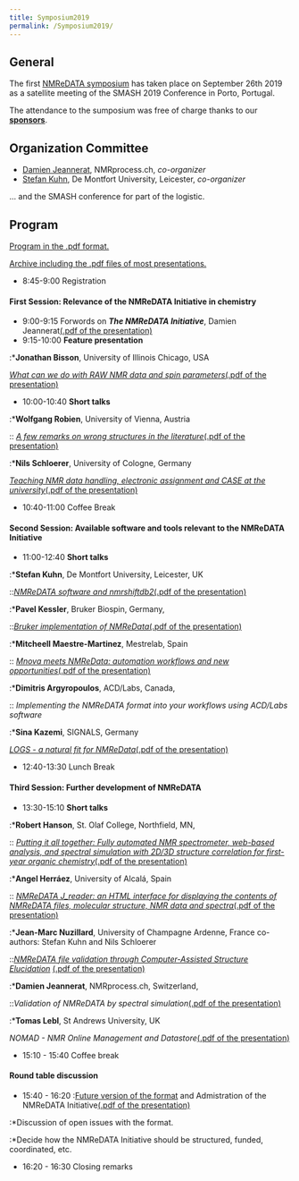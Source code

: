 ```yaml
---
title: Symposium2019
permalink: /Symposium2019/
---
```


General
-------

The first [NMReDATA
symposium](https://www.eventbrite.com/e/nmredata-symposium-tickets-62143090657)
has taken place on September 26th 2019 as a satellite meeting of the
SMASH 2019 Conference in Porto, Portugal.

The attendance to the sumposium was free of charge thanks to our
[**sponsors**](/Sympsium2019sponsors "wikilink").

Organization Committee
----------------------

-   [Damien Jeannerat](https://www.NMRprocess.ch), NMRprocess.ch,
    *co-organizer*
-   [Stefan
    Kuhn](https://www.dmu.ac.uk/about-dmu/academic-staff/technology/stefan-kuhn/stefan-kuhn.aspx),
    De Montfort University, Leicester, *co-organizer*

... and the SMASH conference for part of the logistic.

Program
-------

[Program in the .pdf format.](../extra/Final_program.pdf)

[Archive including the .pdf files of most presentations.](../extra/Presentations.zip "zip file")

-   8:45-9:00 Registration

#### First Session: Relevance of the NMReDATA Initiative in chemistry

-   9:00-9:15 Forwords on ***The NMReDATA Initiative***, Damien
    Jeannerat[(.pdf of the presentation)](../extra/DJ1.pdf "pdf")
-   9:15-10:00 **Feature presentation**

:\***Jonathan Bisson**, University of Illinois Chicago, USA



[*What can we do with RAW NMR data and spin
parameters*](/JB_abstract "wikilink")[(.pdf of the presentation)](../extra/JB.pdf "wikilink")

-   10:00-10:40 **Short talks**

:\***Wolfgang Robien**, University of Vienna, Austria

:: [*A few remarks on wrong structures in the literature*](/WR_abstract "wikilink")[(.pdf of the presentation)](../extra/WR.pdf "wikilink")

:\***Nils Schloerer**, University of Cologne, Germany



[*Teaching NMR data handling, electronic assignment and CASE at the
university*](/NS_abstract "wikilink")[(.pdf of the
presentation)](../extra/NS.pdf "wikilink")

-   10:40-11:00 Coffee Break

#### Second Session: Available software and tools relevant to the NMReDATA Initiative

-   11:00-12:40 **Short talks**

:\***Stefan Kuhn**, De Montfort University, Leicester, UK

::[*NMReDATA software and nmrshiftdb2*](/SK_abstract "wikilink")[(.pdf of the presentation)](../extra/SK.pdf "wikilink")

:\***Pavel Kessler**, Bruker Biospin, Germany,

::[*Bruker implementation of NMReData*](/PK_abstract "wikilink")[(.pdf of the presentation)](../extra/PK.pdf "wikilink")

:\***Mitcheell Maestre-Martinez**, Mestrelab, Spain

:: [*Mnova meets NMReData: automation workflows and new opportunities*](/CC_abstract "wikilink")[(.pdf of the presentation)](../extra/MM.pdf "wikilink")

:\***Dimitris Argyropoulos**, ACD/Labs, Canada,

:: *Implementing the NMReDATA format into your workflows using ACD/Labs software*

:\***Sina Kazemi**, SIGNALS, Germany



[*LOGS - a natural fit for NMReData*](/JL_abstract "wikilink")[(.pdf of the presentation)](../extra/SK2.pdf "wikilink")

-   12:40-13:30 Lunch Break

#### Third Session: Further development of NMReDATA

-   13:30-15:10 **Short talks**

:\***Robert Hanson**, St. Olaf College, Northfield, MN,

:: [*Putting it all together: Fully automated NMR spectrometer, web-based analysis, and spectral simulation with 2D/3D structure correlation for first-year organic chemistry*](/RH_abstract "wikilink")[(.pdf of the presentation)](../extra/RH.pdf "wikilink")

:\***Angel Herráez**, University of Alcalá, Spain

:: [*NMReDATA J_reader: an HTML interface for displaying the contents of NMReDATA files, molecular structure, NMR data and spectra*](/AH_abstract "wikilink")[(.pdf of the presentation)](../extra/AH.pdf "wikilink")

:\***Jean-Marc Nuzillard**, University of Champagne Ardenne, France co-authors: Stefan Kuhn and Nils Schloerer

::[*NMReDATA file validation through Computer-Assisted Structure Elucidation*](/JMN-abstract "wikilink") [(.pdf of the presentation)](../extra/JMN.pdf "wikilink")

:\***Damien Jeannerat**, NMRprocess.ch, Switzerland,

::*Validation of NMReDATA by spectral simulation*[(.pdf of the presentation)](../extra/DJ2.pdf "wikilink")

:\***Tomas Lebl**, St Andrews University, UK



*NOMAD - NMR Online Management and Datastore*[(.pdf of the presentation)](../extra/TL.pdf "wikilink")

-   15:10 - 15:40 Coffee break

#### Round table discussion

-   15:40 - 16:20 :[Future version of the format](/Future_version "wikilink") and Admistration of the NMReDATA Initiative[(.pdf of the presentation)](../extra/DJ3.pdf "wikilink")

:\*Discussion of open issues with the format.

:\*Decide how the NMReDATA Initiative should be structured, funded,
coordinated, etc.

-   16:20 - 16:30 Closing remarks